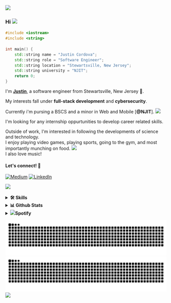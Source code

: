 <img src="https://user-images.githubusercontent.com/73097560/115834477-dbab4500-a447-11eb-908a-139a6edaec5c.gif"><br>
### Hi <img src="https://emojis.slackmojis.com/emojis/images/1643514974/10003/catjam.gif?1643514974" width="25"/>

```c++
#include <iostream>
#include <string>

int main() {
    std::string name = "Justin Cordova";
    std::string role = "Software Engineer";
    std::string location = "Stewartsville, New Jersey";
    std::string university = "NJIT";
    return 0;
}
```

I'm [**Justin**](https://justincordova.pages.dev/), a software engineer from Stewartsville, New Jersey 📍.

My interests fall under **full-stack development** and **cybersecurity**. 

Currently i'm pursing a BSCS and a minor in Web and Mobile [**@NJIT**]. 
<img src="https://emojis.slackmojis.com/emojis/images/1687735546/66769/smart.gif?1687735546" width="25"/>

I'm looking for any internship oppurtunities to develop career related skills.

Outside of work, I'm interested in following the developments of science and technology. 
<br/>
I enjoy playing video games, playing sports, going to the gym, and most importantly munching on food. 
<img src="https://emojis.slackmojis.com/emojis/images/1729830647/102659/smellingyouq.gif?1729830647" width="25"/>
<br/>
I also love music!

#### Let's connect! 📌

[<img alt="Medium" src="https://img.shields.io/badge/Medium-%23000000.svg?&style=for-the-badge&logo=Medium&logoColor=white" />](https://medium.com/@justinavodroc)
[<img alt="LinkedIn" src="https://img.shields.io/badge/LinkedIn-%230E76A8.svg?&style=for-the-badge&logo=LinkedIn&logoColor=white" />](https://www.linkedin.com/in/justinalolorcordova/)

<img src="https://user-images.githubusercontent.com/73097560/115834477-dbab4500-a447-11eb-908a-139a6edaec5c.gif"><br>

<details>
<summary><b>🛠️ Skills</b></summary>
<div>

[![My Skills](https://skillicons.dev/icons?i=html,css,js,bootstrap,cpp,c,java,python,php)](https://skillicons.dev)

</div>
   
<summary><b>🎯 Learning</b></summary>
<div>
  
[![Learning](https://skillicons.dev/icons?i=htmx,go,react,nextjs,dart,flutter,rust)](https://skillicons.dev)
  
</div>
</details>

</details>

<details>
  <summary><b>📊 Github Stats</b></summary>

<h6 align="center">

![](http://github-profile-summary-cards.vercel.app/api/cards/profile-details?username=JustinCordova&theme=aura_dark)
![JustinCordova's Top Languages](https://github-readme-stats.vercel.app/api/top-langs/?username=JustinCordova&theme=dracula&show_icons=true&hide_border=false&layout=compact)
![JustinCordova's Stats](https://github-readme-stats.vercel.app/api?username=JustinCordova&theme=dracula&show_icons=true&hide_border=false&count_private=true)
![JustinCordova's Streak](https://github-readme-streak-stats.herokuapp.com/?user=JustinCordova&theme=dracula&hide_border=false)


</h6>
</details>
<details>
  <summary><img src="https://emojis.slackmojis.com/emojis/images/1643514045/41/spotify.png?1643514045" width="20"/><strong>Spotify</strong></summary>
   <strong><a href="<a href="https://open.spotify.com/user/justinavodroc?si=c4e94f666b454f3b" target="_blank">My Profile</a></strong>
   <h6 align="center">

![spotify-github-profile](https://spotify-github-profile.kittinanx.com/api/view?uid=justinavodroc&cover_image=true&theme=default&show_offline=false&background_color=121212&interchange=false)

</h6>
</details>

![GitHub Contribution Grid Snake Animation (Dark Mode)](https://raw.githubusercontent.com/JustinCordova/justincordova/output/github-contribution-grid-snake-dark.svg#gh-dark-mode-only)
![GitHub Contribution Grid Snake Animation (Light Mode)](https://raw.githubusercontent.com/JustinCordova/justincordova/output/github-contribution-grid-snake.svg#gh-light-mode-only)
<img src="https://user-images.githubusercontent.com/73097560/115834477-dbab4500-a447-11eb-908a-139a6edaec5c.gif">